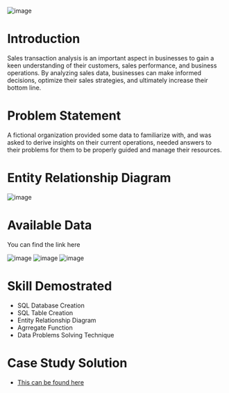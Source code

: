 ![image](https://github.com/AzeezOdekunle/Sales_Transaction_Analysis/assets/139698365/33846a73-86fd-4864-b36b-6d3583501e59)

# Introduction
Sales transaction analysis is an important aspect in businesses to gain a keen understanding of their customers, sales performance, and business operations. By analyzing sales data, businesses can make informed decisions, optimize their sales strategies, and ultimately increase their bottom line.

# Problem Statement
A fictional organization provided some data to familiarize with, and was asked to derive insights on their current operations, needed answers to their problems for them to be properly guided and manage their resources.

# Entity Relationship Diagram
![image](https://github.com/AzeezOdekunle/Sales_Transaction_Analysis/assets/139698365/63bf2826-7051-4bd9-8164-6f6629680c34)

#  Available Data
You can find the link here

![image](https://github.com/AzeezOdekunle/Sales_Transaction_Analysis/assets/139698365/661ec0d2-815c-4258-874d-8a059cbb39f5)
![image](https://github.com/AzeezOdekunle/Sales_Transaction_Analysis/assets/139698365/054cc050-553e-40ba-8c0a-aca83e831430)
![image](https://github.com/AzeezOdekunle/Sales_Transaction_Analysis/assets/139698365/b5b4d145-9da7-476b-9503-f6f642b751d0)

# Skill Demostrated
- SQL Database Creation
- SQL Table Creation
- Entity Relationship Diagram
- Agrregate Function
- Data Problems Solving Technique

# Case Study Solution
- [This can be found here](SalesTransaction.md)
